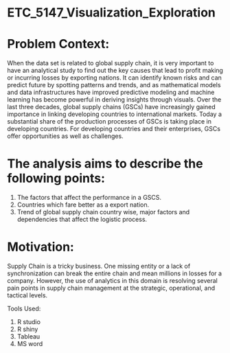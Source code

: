 # ETC_5147_Visualization_Exploration

# Problem Context:

When the data set is related to global supply chain, it is very important to have an analytical study to find out the key causes that lead to profit making or incurring losses by exporting nations. It can identify known risks and can predict future by spotting patterns and trends, and as mathematical models and data infrastructures  have improved predictive modeling and machine learning has become powerful in deriving insights through visuals.
Over the last three decades, global supply chains (GSCs) have increasingly gained importance in linking developing countries to international markets. Today a substantial share of the production processes of GSCs is taking place in developing countries. For developing countries and their enterprises, GSCs offer opportunities as well as challenges.

# The analysis aims to describe the following points:

1. The factors that affect the performance in a GSCS. 
2. Countries which fare better as a export nation.
3. Trend of global supply chain country wise, major factors and dependencies that affect the logistic process. 

# Motivation:

Supply Chain is a tricky business. One missing entity or a lack of synchronization can break the entire chain and mean millions in losses for a company. However, the use of analytics in this domain is resolving several pain points in supply chain management at the strategic, operational, and tactical levels. 

Tools Used:

1. R studio
2. R shiny
3. Tableau
4. MS word
